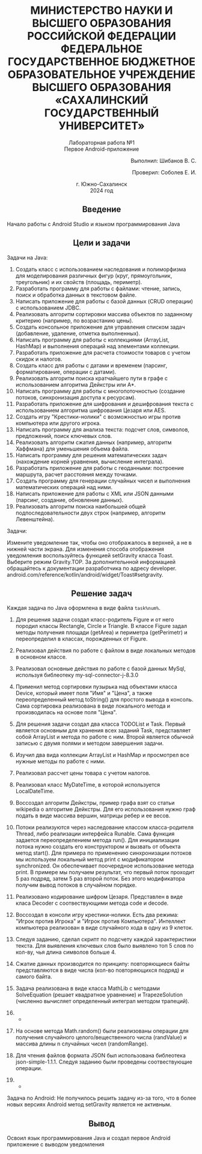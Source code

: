 <h1 align="center"> МИНИСТЕРСТВО НАУКИ И ВЫСШЕГО ОБРАЗОВАНИЯ РОССИЙСКОЙ ФЕДЕРАЦИИ ФЕДЕРАЛЬНОЕ ГОСУДАРСТВЕННОЕ БЮДЖЕТНОЕ ОБРАЗОВАТЕЛЬНОЕ УЧРЕЖДЕНИЕ ВЫСШЕГО ОБРАЗОВАНИЯ «САХАЛИНСКИЙ ГОСУДАРСТВЕННЫЙ УНИВЕРСИТЕТ»</h1>

<p align="center">Лабораторная работа №1 <br> Первое Android-приложение</p>

<p align="right">Выполнил: Шибанов В. С.</p>
<p align="right">Проверил: Соболев Е. И.</p>

<p align="center">г. Южно-Сахалинск <br> 2024 год</p>

<h2 align="center">Введение</h2>
<p align="justify">Начало работы с Android Studio и языком программирования Java</p>

<h2 align="center">Цели и задачи</h2>

Задачи на Java:
1. Создать класс с использованием наследования и полиморфизма для моделирования различных фигур (круг, прямоугольник, треугольник) и их свойств (площадь, периметр).
2. Разработать программу для работы с файлами: чтение, запись, поиск и обработка данных в текстовом файле.
3. Написать приложение для работы с базой данных (CRUD операции) с использованием JDBC.
4. Реализовать алгоритм сортировки массива объектов по заданному критерию (например, по возрастанию цены).
5. Создать консольное приложение для управления списком задач (добавление, удаление, отметка выполненных).
6. Написать программу для работы с коллекциями (ArrayList, HashMap) и выполнения операций над элементами коллекции.
7. Разработать приложение для расчета стоимости товаров с учетом скидок и налогов.
8. Создать класс для работы с датами и временем (парсинг, форматирование, операции с датами).
9. Реализовать алгоритм поиска кратчайшего пути в графе с использованием алгоритма Дейкстры или A*.
10. Написать программу для работы с многопоточностью (создание потоков, синхронизация доступа к ресурсам).
11. Разработать приложение для шифрования и дешифрования текста с использованием алгоритма шифрования Цезаря или AES.
12. Создать игру "Крестики-нолики" с возможностью игры против компьютера или другого игрока.
13. Написать программу для анализа текста: подсчет слов, символов, предложений, поиск ключевых слов.
14. Реализовать алгоритм сжатия данных (например, алгоритм Хаффмана) для уменьшения объема файла.
15. Написать программу для решения математических задач (нахождение корней уравнения, вычисление интеграла).
16. Разработать приложение для работы с геоданными: построение маршрута, расчет расстояния между точками.
17. Создать программу для генерации случайных чисел и выполнения математических операций над ними.
18. Написать приложение для работы с XML или JSON данными (парсинг, создание, обновление данных).
19. Реализовать алгоритм поиска наибольшей общей подпоследовательности двух строк (например, алгоритм Левенштейна). 


Задачи:

Измените уведомление так, чтобы оно отображалось в верхней, а не в нижней части экрана. Для изменения способа отображения уведомления воспользуйтесь функцией setGravity класса Toast. Выберите режим Gravity.TOP. За дополнительнной информацией обращайтесь к документации разработчика по адресу developer. 
android.com/reference/kotlin/android/widget/Toast#setgravity.

<h2 align="center">Решение задач</h2>

Каждая задача по Java оформлена в виде файла `task%num%`.

1. Для решения задачи создал класс-родитель Figure и от него породил классы Rectangle, Circle и Triangle. В классе Figure задал методы получения площади (getArea) и периметра (getPerimetr) и переопределил в классах, порожденных от Figure.

2. Реализовал действия по работе с файлом в виде локальных методов в основном классе.

3. Реализовал основные действия по работе с базой данных MySql, используя библеотеку my-sql-connector-j-8.3.0

4. Применил метод сортировки пузырька над объектами класса Device, который имеет поля "Имя" и "Цена", а также переопределенный метод toString() для простого вывода в консоль. Сама сортировка реализована в виде локального метода и производилась на основе поля "Цена".

5. Для решения задачи создал два класса TODOList и Task. Первый является основным для хранения всех заданий Task, представляет собой ArrayList<Task> и метода по работе с ним. Второй является обычной записью с двумя полями и методом завершения задачи.

6. Изучил два вида коллекции ArrayList и HashMap и просмотрел все нужные методы по работе с ними.

7. Реализовал рассчет цены товара с учетом налогов.

8. Реализовал класс MyDateTime, в которой используется LocalDateTime.

9. Воссоздал алгоритм Дейкстры, пример графа взят со статьи wikipedia о алгоритме Дейкстры. Для его использования нужно граф подать в виде массива вершин, матрицы ребер и ее весов.

10. Потоки реализуются через наследование классом класса-родителя Thread, либо реализации интерфейса Runable. Сама функция задается переопределением метода run(). Для инициализации потока нужно создать его конструктором и вызвать от объекта метод start(). Для примера по применению синхронизации потоков мы используем локальный метод print с модификатором synchronized. Он обеспечивает поочередное использование метода print. В примере мы получаем результат, что первый поток проходит 5 раз подряд, затем 5 раз второй поток. Без этого модификатора получим вывод потоков в случайном порядке.

11. Реализовано кодирование шифром Цезаря. Представлен в виде класа Decoder с соотвествующими метода code и decode.

12. Воссоздал в консоли игру крестики-нолики. Есть два режима: "Игрок против Игрока" и "Игрок против Компьютера". Интеллект компьютера реализован в виде случайного хода в одну из 9 клеток.

13. Следуя заданию, сделал скрипт по подсчету каждой характеристики текста. Для выявления ключевых слов было выявлено топ 5 слов по кол-ву, чья длина символов больше 4.

14. Сжатие данных производится по принципу: повторяющиеся байты представляются в виде числа (кол-во повторяющихся подряд) и самого байта.

15. Задача реализована в виде класса MathLib с методами SolveEquation (решает квадратное уравнение) и TrapezeSolution (численно вычисляет определенный интеграл методом трапеций).

16. -

17. На основе метода Math.random() были реализованы операции для получения случайного целого/вещественного числа (randValue) и массива длины n случайных чисел (randomRange).

18. Для чтения файлов формата JSON был использована библеотека json-simple-1.1.1. Следуя заданию были проведены соотвествующие операции.

19.  -

Задача по Android:
Не получилось решить задачу из-за того, что в более новых версиях Android метод setGravity является не активным.


<h2 align="center">Вывод</h2>
Освоил язык программирования Java и создал первое Android приложение с выводом уведомления